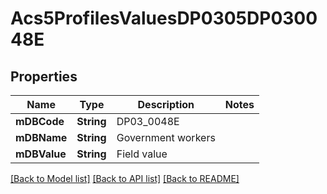 # Acs5ProfilesValuesDP0305DP030048E

## Properties
Name | Type | Description | Notes
------------ | ------------- | ------------- | -------------
**mDBCode** | **String** | DP03_0048E | 
**mDBName** | **String** | Government workers | 
**mDBValue** | **String** | Field value | 

[[Back to Model list]](../README.md#documentation-for-models) [[Back to API list]](../README.md#documentation-for-api-endpoints) [[Back to README]](../README.md)


